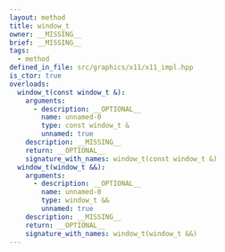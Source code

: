 ```yaml
---
layout: method
title: window_t
owner: __MISSING__
brief: __MISSING__
tags:
  - method
defined_in_file: src/graphics/x11/x11_impl.hpp
is_ctor: true
overloads:
  window_t(const window_t &):
    arguments:
      - description: __OPTIONAL__
        name: unnamed-0
        type: const window_t &
        unnamed: true
    description: __MISSING__
    return: __OPTIONAL__
    signature_with_names: window_t(const window_t &)
  window_t(window_t &&):
    arguments:
      - description: __OPTIONAL__
        name: unnamed-0
        type: window_t &&
        unnamed: true
    description: __MISSING__
    return: __OPTIONAL__
    signature_with_names: window_t(window_t &&)
---
```


